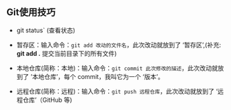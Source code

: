 ## **Git使用技巧**

-    git status`       (查看状态)

- 暂存区：输入命令：`git add 改动的文件名`，此次改动就放到了 ‘暂存区’,(补充: **git add .** 提交当前目录下的所有文件)

- 本地仓库(简称：本地)：输入命令：`git commit 此次修改的描述`，此次改动就放到了 ’本地仓库’，每个 commit，我叫它为一个 ‘版本’。

- 远程仓库(简称：远程)：输入命令：`git push 远程仓库`，此次改动就放到了 ‘远程仓库’（GitHub 等)

  